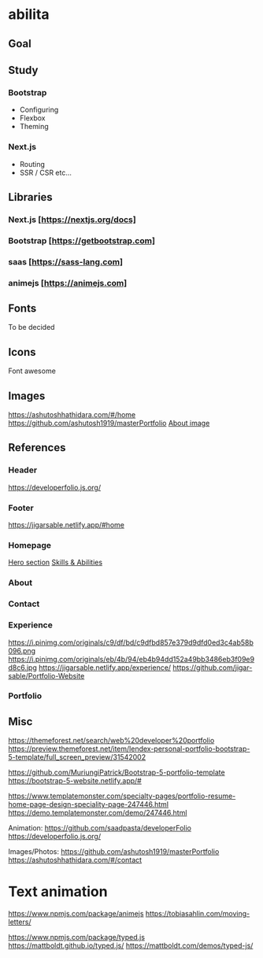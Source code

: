 # abilita

## Goal

## Study

### Bootstrap
- Configuring
- Flexbox
- Theming

### Next.js
- Routing
- SSR / CSR etc...

## Libraries

### Next.js [https://nextjs.org/docs]
### Bootstrap [https://getbootstrap.com]
### saas [https://sass-lang.com]
### animejs [https://animejs.com]

## Fonts

To be decided

## Icons

Font awesome

## Images

https://ashutoshhathidara.com/#/home
https://github.com/ashutosh1919/masterPortfolio
[About image](https://themewagon.github.io/satner/img/about-us.png)

## References

### Header

https://developerfolio.js.org/

### Footer

https://jigarsable.netlify.app/#home

### Homepage

[Hero section](https://demo.templatemonster.com/demo/247446.html)
[Skills & Abilities](https://jigarsable.netlify.app/#home)

### About

### Contact

### Experience

https://i.pinimg.com/originals/c9/df/bd/c9dfbd857e379d9dfd0ed3c4ab58b096.png
https://i.pinimg.com/originals/eb/4b/94/eb4b94dd152a49bb3486eb3f09e9d8c6.jpg
https://jigarsable.netlify.app/experience/
https://github.com/jigar-sable/Portfolio-Website

### Portfolio

## Misc

https://themeforest.net/search/web%20developer%20portfolio
https://preview.themeforest.net/item/lendex-personal-portfolio-bootstrap-5-template/full_screen_preview/31542002

https://github.com/MuriungiPatrick/Bootstrap-5-portfolio-template
https://bootstrap-5-website.netlify.app/#

https://www.templatemonster.com/specialty-pages/portfolio-resume-home-page-design-speciality-page-247446.html
https://demo.templatemonster.com/demo/247446.html

Animation:
https://github.com/saadpasta/developerFolio
https://developerfolio.js.org/

Images/Photos:
https://github.com/ashutosh1919/masterPortfolio
https://ashutoshhathidara.com/#/contact

# Text animation

https://www.npmjs.com/package/animejs
https://tobiasahlin.com/moving-letters/

https://www.npmjs.com/package/typed.js
https://mattboldt.github.io/typed.js/
https://mattboldt.com/demos/typed-js/